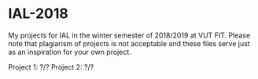 # IAL-2018
My projects for IAL in the winter semester of 2018/2019 at VUT FIT. Please note that plagiarism of projects is not acceptable and these files serve just as an inspiration for your own project. 

Project 1: ?/?
Project 2: ?/?
